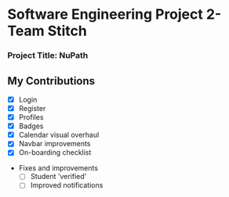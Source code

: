 # Software Engineering Project 2- Team Stitch
### Project Title: NuPath

## My Contributions
- [x] Login
- [x] Register
- [x] Profiles
- [x] Badges
- [x] Calendar visual overhaul
- [x] Navbar improvements
- [x] On-boarding checklist
- Fixes and improvements
  - [ ] Student 'verified'
  - [ ] Improved notifications
